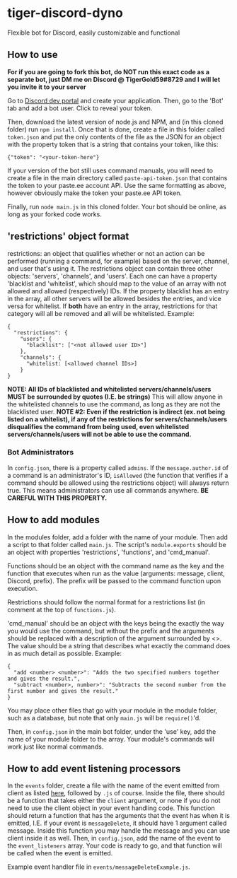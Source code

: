 # tiger-discord-dyno
 Flexible bot for Discord, easily customizable and functional
## How to use
**For if you are going to fork this bot, do NOT
run this exact code as a separate bot, just DM me on Discord @ TigerGold59#8729 and I will let you invite it to your server**

Go to [Discord dev portal](https.discordapp.com/developers/applications/) and create your application. Then, go to the 'Bot' tab and add a bot user. Click to reveal your token.

Then, download the latest version of node.js and NPM, and (in this cloned folder) run `npm install`. Once that is done, create a file in this folder called  `token.json` and put the only contents of the file as the JSON for an object with the property token that is a string that contains your token, like this:
```
{"token": "<your-token-here"}
```
If your version of the bot still uses command manuals, you will need to create a file in the main directory called `paste-api-token.json` that contains the token to your paste.ee account API. Use the same formatting as above, however obviously make the token your paste.ee API token.

Finally, run `node main.js` in this cloned folder. Your bot should be online, as long as your forked code works.

## 'restrictions' object format
restrictions: an object that qualifies whether or not an action can be performed (running a command, for example) based on the server, channel, and user that's using it. The restrictions object can contain three other objects: 'servers', 'channels', and 'users'. Each one can have a property 'blacklist and 'whitelist', which should map to the value of an array with not allowed and allowed (respectively) IDs. If the property blacklist has an entry in the array, all other servers will be allowed besides the entries, and vice versa for whitelist. If **both** have an entry in the array, restrictions for that category will all be removed and all will be whitelisted. Example:
```
{
  "restrictions": {
    "users": {
      "blacklist": ["<not allowed user ID>"]
    },
    "channels": {
      "whitelist: [<allowed channel IDs>]
    }
}
```
**NOTE: All IDs of blacklisted and whitelisted servers/channels/users MUST be surrounded by quotes (I.E. be strings)**
This will allow anyone in the whitelisted channels to use the command, as long as they are not the blacklisted user.
**NOTE #2: Even if the restriction is indirect (ex. not being listed on a whitelist), if any of the restrictions for servers/channels/users disqualifies the command from being used, even whitelisted servers/channels/users will not be able to use the command.**

### Bot Administrators
In `config.json`, there is a property called `admins`. If the `message.author.id` of a command is an administrator's ID, `isAllowed` (the function that verifies if a command should be allowed using the restrictions object) will always return true. This means administrators can use all commands anywhere. **BE CAREFUL WITH THIS PROPERTY.**

## How to add modules
In the modules folder, add a folder with the name of your module. Then add a script to that folder called `main.js`. The script's `module.exports` should be an object with properties 'restrictions', 'functions', and 'cmd_manual'.

Functions should be an object with the command name as the key and the function that executes when run as the value (arguments: message, client, Discord, prefix). The prefix will be passed to the command function upon execution.

Restrictions should follow the normal format for a restrictions list (in comment at the top of `functions.js`).

'cmd_manual' should be an object with the keys being the exactly the way you would use the command, but without the prefix and the arguments should be replaced with a description of the argument surrounded by <>. The value should be a string that describes what exactly the command does in as much detail as possible.
Example:
```
{
  "add <number> <number>": "Adds the two specified numbers together and gives the result.",
  "subtract <number>, number>": "Subtracts the second number from the first number and gives the result."
}
```
You may place other files that go with your module in the module folder, such as a database, but note that only `main.js` will be `require()`'d.

Then, in `config.json` in the main bot folder, under the 'use' key, add the name of your module folder to the array. Your module's commands will work just like normal commands.

## How to add event listening processors
In the `events` folder, create a file with the name of the event emitted from client as listed [here](https://discord.js.org/#/docs/main/master/class/Client), followed by `.js` of course. Inside the file, there should be a function that takes either the `client` argument, or none if you do not need to use the client object in your event handling code. This function should return a function that has the arguments that the event has when it is emitted, I.E. if your event is  `messageDelete`, it should have 1 argument called message. Inside this function you may handle the message and you can use client inside it as well. Then, in `config.json`, add the name of the event to the `event_listeners` array. Your code is ready to go, and that function will be called when the event is emitted.

Example event handler file in `events/messageDeleteExample.js`.

